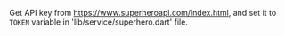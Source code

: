 Get API key from https://www.superheroapi.com/index.html,
and set it to `TOKEN` variable in 'lib/service/superhero.dart' file.
